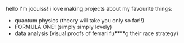 hello I'm jooulss!
i love making projects about my favourite things:
- quantum physics (theory will take you only so far!!)
- FORMULA ONE! (simply simply lovely)
- data analysis (visual proofs of ferrari fu****g their race strategy)



<!---
jooullss/jooullss is a ✨ special ✨ repository because its `README.md` (this file) appears on your GitHub profile.
You can click the Preview link to take a look at your changes.
--->
